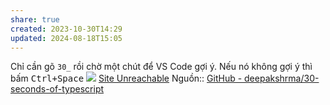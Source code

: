 ```yaml
---
share: true
created: 2023-10-30T14:29
updated: 2024-08-18T15:05
---
```

Chỉ cần gõ `30_` rồi chờ một chút để VS Code gợi ý. Nếu nó không gợi ý thì bấm <kbd>Ctrl+Space</kbd>
![](https://github.com/deepakshrma/30-seconds-of-typescript/raw/master/assets/snippets.gif)
[Site Unreachable](https://marketplace.visualstudio.com/items?itemName=imdeepak.30-seconds-of-typescript)
Nguồn:: [GitHub - deepakshrma/30-seconds-of-typescript](https://github.com/deepakshrma/30-seconds-of-typescript)